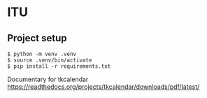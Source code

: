 # ITU

## Project setup

```shell
$ python -m venv .venv
$ source .venv/bin/activate
$ pip install -r requirements.txt
```

Documentary for tkcalendar
https://readthedocs.org/projects/tkcalendar/downloads/pdf/latest/
